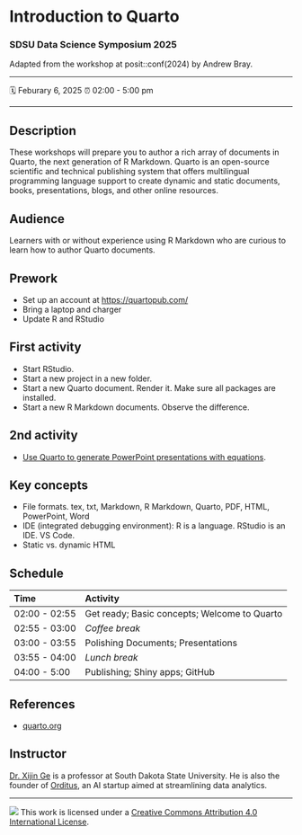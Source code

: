 Introduction to Quarto
================

### SDSU Data Science Symposium 2025

Adapted from the workshop at posit::conf(2024)   by Andrew Bray.

-----

:spiral_calendar: Feburary 6, 2025 
:alarm_clock:     02:00 - 5:00 pm


-----

## Description

These workshops will prepare you to author a rich array of documents in Quarto, the next generation of R Markdown. Quarto is an open-source scientific and technical publishing system that offers multilingual programming language support to create dynamic and static documents, books, presentations, blogs, and other online resources.

## Audience

Learners with or without experience using R Markdown who are curious to learn how to author Quarto documents.

## Prework

- Set up an account at https://quartopub.com/
- Bring a laptop and charger
- Update R and RStudio

## First activity

- Start RStudio.
- Start a new project in a new folder.
- Start a new Quarto document. Render it. Make sure all packages are installed.
- Start a new R Markdown documents. Observe the difference.

## 2nd activity

- [Use Quarto to generate PowerPoint presentations with equations](https://www.ge-lab.org/2024/12/03/generating-powerpoint-presentations-in-minutes/).

## Key concepts

- File formats.    tex,  txt,  Markdown, R Markdown, Quarto, PDF, HTML, PowerPoint, Word
- IDE (integrated debugging environment): R is a language. RStudio is an IDE. VS Code.
- Static vs. dynamic HTML


## Schedule

| Time          | Activity         |
| :------------ | :--------------- |
| 02:00 - 02:55 | Get ready; Basic concepts; Welcome to Quarto        |
| 02:55 - 03:00 | *Coffee break*   |
| 03:00 - 03:55 | Polishing Documents; Presentations        |
| 03:55 - 04:00 | *Lunch break*    |
| 04:00 - 5:00 | Publishing; Shiny apps; GitHub        |


## References

- [quarto.org](https://quarto.org/)


## Instructor

[Dr. Xijin Ge](https://www.sdstate.edu/directory/xijin-ge) is a professor at South Dakota State University. He is also the founder of [Orditus](https://orditus.com), an AI startup aimed at streamlining  data analytics.

-----

![](https://i.creativecommons.org/l/by/4.0/88x31.png) This work is
licensed under a [Creative Commons Attribution 4.0 International
License](https://creativecommons.org/licenses/by/4.0/).
